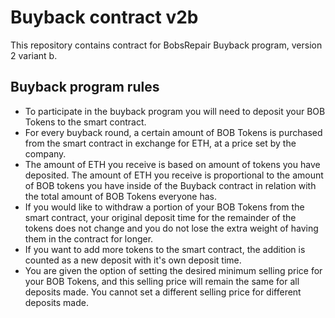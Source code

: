 # Buyback contract v2b

This repository contains contract for BobsRepair Buyback program, version 2 variant b.

## Buyback program rules
* To participate in the buyback program you will need to deposit your BOB Tokens to the smart contract.
* For every buyback round, a certain amount of BOB Tokens is purchased from the smart contract in exchange for ETH, at a price set by the company.
* The amount of ETH you receive is based on amount of tokens you have deposited. The amount of ETH you receive is proportional to the amount of BOB tokens you have inside of the Buyback contract in relation with the total amount of BOB Tokens everyone has. 
* If you would like to withdraw a portion of your BOB Tokens from the smart contract, your original deposit time for the remainder of the tokens does not change and you do not lose the extra weight of having them in the contract for longer.
* If you want to add more tokens to the smart contract, the addition is counted as a new deposit with it's own deposit time. 
* You are given the option of setting the desired minimum selling price for your BOB Tokens, and this selling price will remain the same for all deposits made. You cannot set a different selling price for different deposits made.
